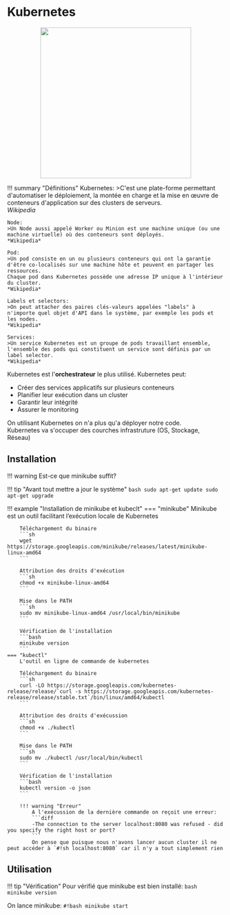 # Kubernetes
<center><img src="https://louisonsarlinmagnus.github.io/TurboNAS/img/logo_kubernetes.png" width="350"/></td></center>

!!! summary "Définitions"
    Kubernetes:
    >C'est une plate-forme permettant d'automatiser le déploiement, la montée en charge et la mise en œuvre de conteneurs d'application sur des clusters de serveurs.  
    *Wikipedia*

    Node:
    >Un Node aussi appelé Worker ou Minion est une machine unique (ou une machine virtuelle) où des conteneurs sont déployés.  
    *Wikipedia*

    Pod:
    >Un pod consiste en un ou plusieurs conteneurs qui ont la garantie d'être co-localisés sur une machine hôte et peuvent en partager les ressources.  
    Chaque pod dans Kubernetes possède une adresse IP unique à l'intérieur du cluster.  
    *Wikipedia*

    Labels et selectors:
    >On peut attacher des paires clés-valeurs appelées "labels" à n'importe quel objet d'API dans le système, par exemple les pods et les nodes.  
    *Wikipedia*

    Services:
    >Un service Kubernetes est un groupe de pods travaillant ensemble, l'ensemble des pods qui constituent un service sont définis par un label selector.  
    *Wikipedia*

Kubernetes est l'**orchestrateur** le plus utilisé.
Kubernetes peut:

- Créer des services applicatifs sur plusieurs conteneurs
- Planifier leur exécution dans un cluster
- Garantir leur intégrité
- Assurer le monitoring

On utilisant Kubernetes on n'a plus qu'a déployer notre code.  
Kubernetes va s'occuper des courches infrastruture (OS, Stockage, Réseau)


## Installation

!!! warning
    Est-ce que minikube suffit?

!!! tip "Avant tout mettre a jour le système"
    ```bash
    sudo apt-get update
    sudo apt-get upgrade
    ```

!!! example "Installation de minikube et kubeclt"
    === "minikube"
        Minikube est un outil facilitant l’exécution locale de Kubernetes  

        Téléchargement du binaire
        ```sh
        wget https://storage.googleapis.com/minikube/releases/latest/minikube-linux-amd64
        ```

        Attribution des droits d'exécution
        ```sh
        chmod +x minikube-linux-amd64
        ```

        Mise dans le PATH
        ```sh
        sudo mv minikube-linux-amd64 /usr/local/bin/minikube
        ```

        Vérification de l'installation
        ```bash
        minikube version
        ```
    === "kubectl"
        L'outil en ligne de commande de kubernetes  

        Téléchargement du binaire
        ```sh
        curl -LO https://storage.googleapis.com/kubernetes-release/release/`curl -s https://storage.googleapis.com/kubernetes-release/release/stable.txt`/bin/linux/amd64/kubectl
        ```

        Attribution des droits d'exécussion
        ```sh
        chmod +x ./kubectl
        ```

        Mise dans le PATH
        ```sh
        sudo mv ./kubectl /usr/local/bin/kubectl
        ```

        Vérification de l'installation
        ```bash
        kubectl version -o json
        ```
        
        !!! warning "Erreur"
            A l'exécussion de la dernière commande on reçoit une erreur:
            ```diff
            -The connection to the server localhost:8080 was refused - did you specify the right host or port?
            ```
            On pense que puisque nous n'avons lancer aucun cluster il ne peut accéder à `#!sh localhost:8080` car il n'y a tout simplement rien

## Utilisation

!!! tip "Vérification"
    Pour vérifié que minikube est bien installé:
    ```bash
    minikube version
    ```

On lance minikube: `#!bash minikube start`